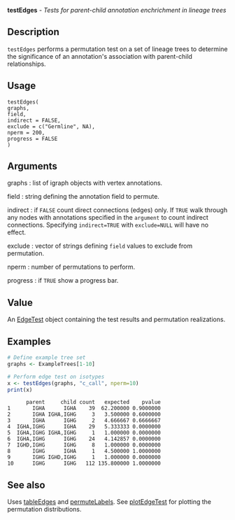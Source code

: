 **testEdges** - *Tests for parent-child annotation enchrichment in lineage trees*

Description
--------------------

`testEdges` performs a permutation test on a set of lineage trees to determine
the significance of an annotation's association with parent-child relationships.


Usage
--------------------
```
testEdges(
graphs,
field,
indirect = FALSE,
exclude = c("Germline", NA),
nperm = 200,
progress = FALSE
)
```

Arguments
-------------------

graphs
:   list of igraph objects with vertex annotations.

field
:   string defining the annotation field to permute.

indirect
:   if `FALSE` count direct connections (edges) only. If 
`TRUE` walk through any nodes with annotations specified in 
the `argument` to count indirect connections. Specifying
`indirect=TRUE` with `exclude=NULL` will have no effect.

exclude
:   vector of strings defining `field` values to exclude from 
permutation.

nperm
:   number of permutations to perform.

progress
:   if `TRUE` show a progress bar.




Value
-------------------

An [EdgeTest](EdgeTest-class.md) object containing the test results and permutation
realizations.



Examples
-------------------

```R
# Define example tree set
graphs <- ExampleTrees[1-10]

# Perform edge test on isotypes
x <- testEdges(graphs, "c_call", nperm=10)
print(x)
```


```
      parent     child count   expected    pvalue
1       IGHA      IGHA    39  62.200000 0.9000000
2       IGHA IGHA,IGHG     3   3.500000 0.6000000
3       IGHA      IGHG     2   4.666667 0.6666667
4  IGHA,IGHG      IGHA    29   5.333333 0.0000000
5  IGHA,IGHG IGHA,IGHG     1   1.000000 0.0000000
6  IGHA,IGHG      IGHG    24   4.142857 0.0000000
7  IGHD,IGHG      IGHG     8   1.000000 0.0000000
8       IGHG      IGHA     1   4.500000 1.0000000
9       IGHG IGHD,IGHG     1   1.000000 0.0000000
10      IGHG      IGHG   112 135.800000 1.0000000

```



See also
-------------------

Uses [tableEdges](tableEdges.md) and [permuteLabels](permuteLabels.md). 
See [plotEdgeTest](plotEdgeTest.md) for plotting the permutation distributions.






